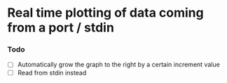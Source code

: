 # Real time plotting of data coming from a port / stdin

### Todo
- [ ] Automatically grow the graph to the right by a certain increment value
- [ ] Read from stdin instead
